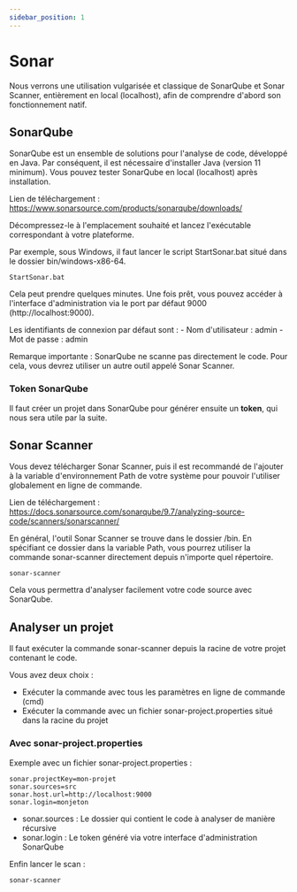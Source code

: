 ```yaml
---
sidebar_position: 1
---
```


# Sonar

Nous verrons une utilisation vulgarisée et classique de SonarQube et Sonar Scanner, entièrement en local (localhost), afin de comprendre d'abord son fonctionnement natif.

## SonarQube

SonarQube est un ensemble de solutions pour l'analyse de code, développé en Java. Par conséquent, il est nécessaire d'installer Java (version 11 minimum). Vous pouvez tester SonarQube en local (localhost) après installation.

Lien de téléchargement : https://www.sonarsource.com/products/sonarqube/downloads/

Décompressez-le à l'emplacement souhaité et lancez l'exécutable correspondant à votre plateforme.

Par exemple, sous Windows, il faut lancer le script StartSonar.bat situé dans le dossier bin/windows-x86-64.

```
StartSonar.bat
```

Cela peut prendre quelques minutes. Une fois prêt, vous pouvez accéder à l'interface d'administration via le port par défaut 9000 (http://localhost:9000).

Les identifiants de connexion par défaut sont :
    - Nom d'utilisateur : admin
    - Mot de passe : admin

Remarque importante : SonarQube ne scanne pas directement le code. Pour cela, vous devrez utiliser un autre outil appelé Sonar Scanner.

### Token SonarQube

Il faut créer un projet dans SonarQube pour générer ensuite un **token**, qui nous sera utile par la suite.

## Sonar Scanner

Vous devez télécharger Sonar Scanner, puis il est recommandé de l'ajouter à la variable d'environnement Path de votre système pour pouvoir l'utiliser globalement en ligne de commande.

Lien de téléchargement : https://docs.sonarsource.com/sonarqube/9.7/analyzing-source-code/scanners/sonarscanner/

En général, l'outil Sonar Scanner se trouve dans le dossier /bin. En spécifiant ce dossier dans la variable Path, vous pourrez utiliser la commande sonar-scanner directement depuis n'importe quel répertoire.

```
sonar-scanner
```

Cela vous permettra d'analyser facilement votre code source avec SonarQube.

## Analyser un projet

Il faut exécuter la commande sonar-scanner depuis la racine de votre projet contenant le code.

Vous avez deux choix :
- Exécuter la commande avec tous les paramètres en ligne de commande (cmd)
- Exécuter la commande avec un fichier sonar-project.properties situé dans la racine du projet

### Avec sonar-project.properties

Exemple avec un fichier sonar-project.properties :

```
sonar.projectKey=mon-projet
sonar.sources=src
sonar.host.url=http://localhost:9000
sonar.login=monjeton
```

- sonar.sources : Le dossier qui contient le code à analyser de manière récursive
- sonar.login : Le token généré via votre interface d'administration SonarQube

Enfin lancer le scan :

```
sonar-scanner
```